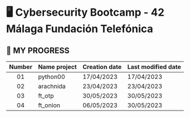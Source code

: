 # 🖥️ Cybersecurity Bootcamp - 42 Málaga Fundación Telefónica

## 💯 MY PROGRESS 

| Number    | Name project      | Creation date | Last modified date |
|:---------:|:------------------|:--------------|:-------------------|
| 01        | python00 | 17/04/2023 | 17/04/2023 |
| 02        | arachnida | 23/04/2023 | 23/04/2023 |
| 03        | ft_otp | 30/05/2023 | 30/05/2023 |
| 04        | ft_onion | 06/05/2023 | 30/05/2023 |
